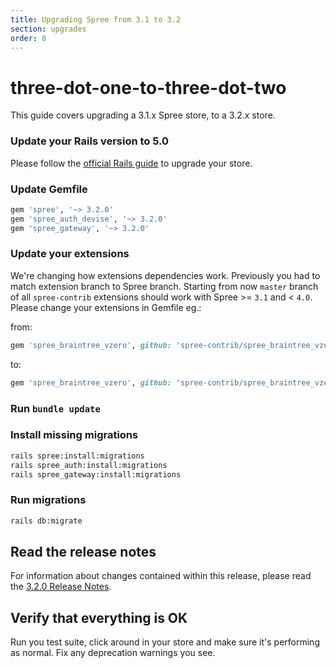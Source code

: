 ```yaml
---
title: Upgrading Spree from 3.1 to 3.2
section: upgrades
order: 8
---
```


# three-dot-one-to-three-dot-two

This guide covers upgrading a 3.1.x Spree store, to a 3.2.x store.

### Update your Rails version to 5.0

Please follow the [official Rails guide](http://edgeguides.rubyonrails.org/upgrading_ruby_on_rails.html#upgrading-from-rails-4-2-to-rails-5-0) to upgrade your store.

### Update Gemfile

```ruby
gem 'spree', '~> 3.2.0'
gem 'spree_auth_devise', '~> 3.2.0'
gem 'spree_gateway', '~> 3.2.0'
```

### Update your extensions

We're changing how extensions dependencies work. Previously you had to match extension branch to Spree branch. Starting from now `master` branch of all `spree-contrib` extensions should work with Spree &gt;= `3.1` and &lt; `4.0`. Please change your extensions in Gemfile eg.:

from:

```ruby
gem 'spree_braintree_vzero', github: 'spree-contrib/spree_braintree_vzero', branch: '3-1-stable'
```

to:

```ruby
gem 'spree_braintree_vzero', github: 'spree-contrib/spree_braintree_vzero'
```

### Run `bundle update`

### Install missing migrations

```bash
rails spree:install:migrations
rails spree_auth:install:migrations
rails spree_gateway:install:migrations
```

### Run migrations

```bash
rails db:migrate
```

## Read the release notes

For information about changes contained within this release, please read the [3.2.0 Release Notes](http://guides.spreecommerce.org/release_notes/spree_3_2_0.html).

## Verify that everything is OK

Run you test suite, click around in your store and make sure it's performing as normal. Fix any deprecation warnings you see.


